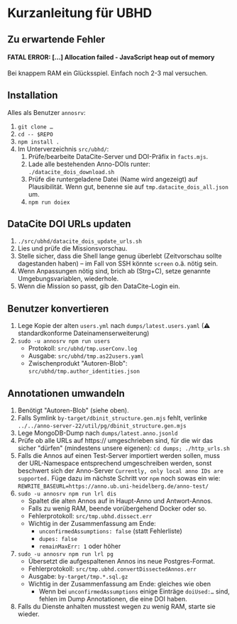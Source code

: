 ﻿
Kurzanleitung für UBHD
======================


Zu erwartende Fehler
--------------------

#### FATAL ERROR: […] Allocation failed - JavaScript heap out of memory

Bei knappem RAM ein Glücksspiel. Einfach noch 2-3 mal versuchen.


Installation
------------

Alles als Benutzer `annosrv`:

1.  `git clone …`
1.  `cd -- $REPO`
1.  `npm install .`
1.  Im Unterverzeichnis `src/ubhd/`:
    1.  Prüfe/bearbeite DataCite-Server und DOI-Präfix in `facts.mjs`.
    1.  Lade alle bestehenden Anno-DOIs runter: `./datacite_dois_download.sh`
    1.  Prüfe die runtergeladene Datei (Name wird angezeigt) auf Plausibilität.
        Wenn gut, benenne sie auf `tmp.datacite_dois_all.json` um.
    1.  `npm run doiex`



DataCite DOI URLs updaten
-------------------------

1.  `./src/ubhd/datacite_dois_update_urls.sh`
1.  Lies und prüfe die Missionsvorschau.
1.  Stelle sicher, dass die Shell lange genug überlebt (Zeitvorschau sollte
    dagestanden haben) – im Fall von SSH könnte `screen` o.ä. nötig sein.
1.  Wenn Anpassungen nötig sind, brich ab (Strg+C),
    setze genannte Umgebungsvariablen, wiederhole.
1.  Wenn die Mission so passt, gib den DataCite-Login ein.



Benutzer konvertieren
---------------------

1.  Lege Kopie der alten `users.yml` nach `dumps/latest.users.yaml`
    (⚠ standardkonforme Dateinamenserweiterung)
1.  `sudo -u annosrv npm run users`
    * Protokoll: `src/ubhd/tmp.userConv.log`
    * Ausgabe: `src/ubhd/tmp.as22users.yaml`
    * Zwischenprodukt "Autoren-Blob": `src/ubhd/tmp.author_identities.json`



Annotationen umwandeln
----------------------

1.  Benötigt "Autoren-Blob" (siehe oben).
1.  Falls Symlink `by-target/dbinit_structure.gen.mjs` fehlt, verlinke
    `../../anno-server-22/util/pg/dbinit_structure.gen.mjs`
1.  Lege MongoDB-Dump nach `dumps/latest.anno.jsonld`
1.  Prüfe ob alle URLs auf https:// umgeschrieben sind, für die wir das
    sicher "dürfen" (mindestens unsere eigenen): `cd dumps; ./http_urls.sh`
1.  Falls die Annos auf einen Test-Server importiert werden sollen,
    muss der URL-Namespace entsprechend umgeschreiben werden,
    sonst beschwert sich der Anno-Server
    `Currently, only local anno IDs are supported.`
    Füge dazu im nächste Schritt vor `npm` noch sowas ein wie:
    `REWRITE_BASEURL=https://anno.ub.uni-heidelberg.de/anno-test/`
1.  `sudo -u annosrv npm run lrl dis`
    * Spaltet die alten Annos auf in Haupt-Anno und Antwort-Annos.
    * Falls zu wenig RAM, beende vorübergehend Docker oder so.
    * Fehlerprotokoll: `src/tmp.ubhd.dissect.err`
    * Wichtig in der Zusammenfassung am Ende:
      * `unconfirmedAssumptions: false` (statt Fehlerliste)
      * `dupes: false`
      * `remainMaxErr: 1` oder höher
1.  `sudo -u annosrv npm run lrl pg`
    * Übersetzt die aufgespaltenen Annos ins neue Postgres-Format.
    * Fehlerprotokoll: `src/tmp.ubhd.convertDissectedAnnos.err`
    * Ausgabe: `by-target/tmp.*.sql.gz`
    * Wichtig in der Zusammenfassung am Ende: gleiches wie oben
      * Wenn bei `unconfirmedAssumptions` einige Einträge `doiUsed:…`
        sind, fehlen im Dump Annotationen, die eine DOI haben.
1.  Falls du Dienste anhalten musstest wegen zu wenig RAM, starte sie wieder.








